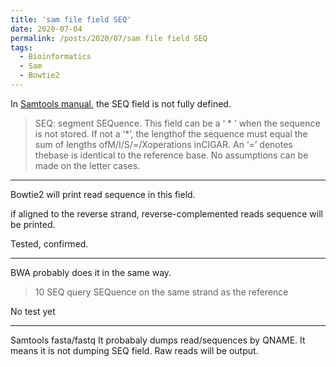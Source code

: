 ```yaml
---
title: 'sam file field SEQ'
date: 2020-07-04
permalink: /posts/2020/07/sam file field SEQ
tags:
  - Bioinformatics
  - Sam
  - Bowtie2
---
```


In [Samtools manual](https://samtools.github.io/hts-specs/SAMv1.pdf "Samtools manual"), the SEQ field is not fully defined. 

> SEQ: segment SEQuence.  This field can be a ‘ \* ’  when the sequence is not stored.  If not a ‘*’, the lengthof the sequence must equal the sum of lengths ofM/I/S/=/Xoperations inCIGAR. An ‘=’ denotes thebase is identical to the reference base.  No assumptions can be made on the letter cases. 

------------
Bowtie2 will print read sequence in this field.

if aligned to the reverse strand, reverse-complemented reads sequence will be printed.

Tested, confirmed.

------------

BWA probably does it in the same way.

> 10	SEQ	query SEQuence on the same strand as the reference

No test yet


------------

Samtools fasta/fastq
It probabaly dumps read/sequences by QNAME. It means it is not dumping SEQ field. Raw reads will be output.
